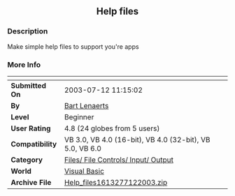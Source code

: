 ﻿<div align="center">

## Help files


</div>

### Description

Make simple help files to support you're apps
 
### More Info
 


<span>             |<span>
---                |---
**Submitted On**   |2003-07-12 11:15:02
**By**             |[Bart Lenaerts](https://github.com/Planet-Source-Code/PSCIndex/blob/master/ByAuthor/bart-lenaerts.md)
**Level**          |Beginner
**User Rating**    |4.8 (24 globes from 5 users)
**Compatibility**  |VB 3\.0, VB 4\.0 \(16\-bit\), VB 4\.0 \(32\-bit\), VB 5\.0, VB 6\.0
**Category**       |[Files/ File Controls/ Input/ Output](https://github.com/Planet-Source-Code/PSCIndex/blob/master/ByCategory/files-file-controls-input-output__1-3.md)
**World**          |[Visual Basic](https://github.com/Planet-Source-Code/PSCIndex/blob/master/ByWorld/visual-basic.md)
**Archive File**   |[Help\_files1613277122003\.zip](https://github.com/Planet-Source-Code/bart-lenaerts-help-files__1-46838/archive/master.zip)








